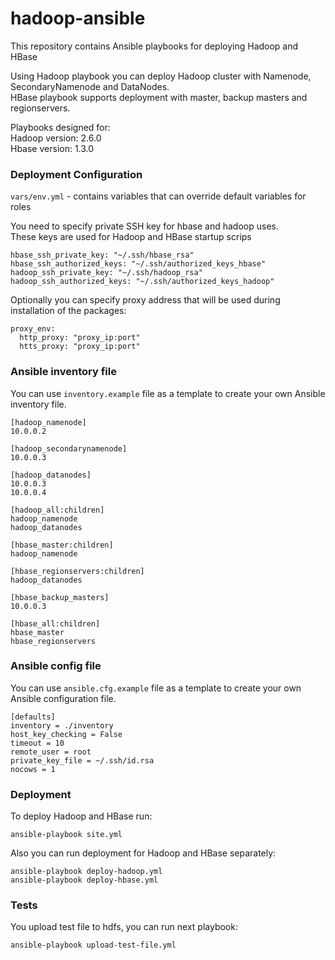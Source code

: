 # hadoop-ansible  
This repository contains Ansible playbooks for deploying Hadoop and HBase  

Using Hadoop playbook you can deploy Hadoop cluster with Namenode, SecondaryNamenode and DataNodes.  
HBase playbook supports deployment with master, backup masters and regionservers.  

Playbooks designed for:  
Hadoop version: 2.6.0  
Hbase version: 1.3.0  

### Deployment Configuration  

`vars/env.yml`  - contains variables that can override default variables for roles

You need to specify private SSH key for hbase and hadoop uses.  
These keys are used for Hadoop and HBase startup scrips  

```
hbase_ssh_private_key: "~/.ssh/hbase_rsa"
hbase_ssh_authorized_keys: "~/.ssh/authorized_keys_hbase"
hadoop_ssh_private_key: "~/.ssh/hadoop_rsa"
hadoop_ssh_authorized_keys: "~/.ssh/authorized_keys_hadoop"
```

Optionally you can specify proxy address that will be used during installation of the packages:  

```
proxy_env:
  http_proxy: "proxy_ip:port"
  htts_proxy: "proxy_ip:port"
```

### Ansible inventory file

You can use `inventory.example` file as a template to create your own Ansible inventory file.

```
[hadoop_namenode]
10.0.0.2

[hadoop_secondarynamenode]
10.0.0.3

[hadoop_datanodes]
10.0.0.3
10.0.0.4

[hadoop_all:children]
hadoop_namenode
hadoop_datanodes

[hbase_master:children]
hadoop_namenode

[hbase_regionservers:children]
hadoop_datanodes

[hbase_backup_masters]
10.0.0.3

[hbase_all:children]
hbase_master
hbase_regionservers

```

### Ansible config file  

You can use `ansible.cfg.example` file as a template to create your own Ansible configuration file.

```
[defaults]
inventory = ./inventory
host_key_checking = False
timeout = 10
remote_user = root
private_key_file = ~/.ssh/id.rsa
nocows = 1
```

### Deployment

To deploy Hadoop and HBase run:

```
ansible-playbook site.yml
```
Also you can run deployment for Hadoop and HBase separately:

```
ansible-playbook deploy-hadoop.yml
ansible-playbook deploy-hbase.yml
```

### Tests

You upload test file to hdfs, you can run next playbook:  

```
ansible-playbook upload-test-file.yml
```
